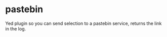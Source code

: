 # pastebin
Yed plugin so you can send selection to a pastebin service, returns the link in the log.
